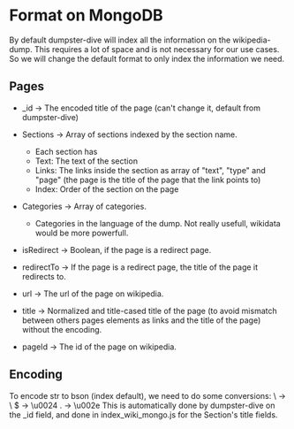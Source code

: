 # Format on MongoDB

By default dumpster-dive will index all the information on the wikipedia-dump. This requires a lot of space and is not necessary for our use cases. So we will change the default format to only index the information we need.

## Pages

- _id -> The encoded title of the page (can't change it, default from dumpster-dive)
- Sections -> Array of sections indexed by the section name.
  - Each section has
  - Text: The text of the section
  - Links: The links inside the section as array of "text", "type" and "page" (the page is the title of the page that the link points to)
  - Index: Order of the section on the page

- Categories -> Array of categories.
  - Categories in the language of the dump. Not really usefull, wikidata would be more powerfull.

- isRedirect -> Boolean, if the page is a redirect page.
- redirectTo -> If the page is a redirect page, the title of the page it redirects to.
- url -> The url of the page on wikipedia.
- title -> Normalized and title-cased title of the page (to avoid mismatch between others pages elements as links and the title of the page) without the encoding.
- pageId -> The id of the page on wikipedia.

## Encoding

To encode str to bson (index default), we need to do some conversions:
\ -> \\
$ -> \\u0024
. -> \\u002e
This is automatically done by dumpster-dive on the _id field, and done in index_wiki_mongo.js for the Section's title fields.
